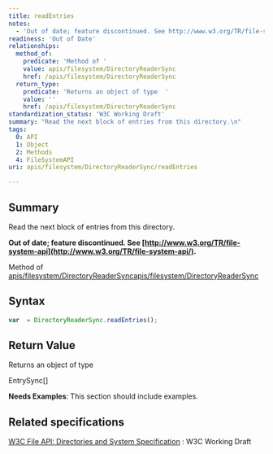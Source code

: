 ```yaml
---
title: readEntries
notes:
  - 'Out of date; feature discontinued. See http://www.w3.org/TR/file-system-api/.'
readiness: 'Out of Date'
relationships:
  method_of:
    predicate: 'Method of '
    value: apis/filesystem/DirectoryReaderSync
    href: /apis/filesystem/DirectoryReaderSync
  return_type:
    predicate: 'Returns an object of type  '
    value: ''
    href: /apis/filesystem/DirectoryReaderSync
standardization_status: 'W3C Working Draft'
summary: "Read the next block of entries from this directory.\n"
tags:
  0: API
  1: Object
  2: Methods
  4: FileSystemAPI
uri: apis/filesystem/DirectoryReaderSync/readEntries

---
```

## <span>Summary</span>

Read the next block of entries from this directory.

**Out of date; feature discontinued. See [http://www.w3.org/TR/file-system-api](http://www.w3.org/TR/file-system-api/).**

Method of [apis/filesystem/DirectoryReaderSync](/apis/filesystem/DirectoryReaderSync)[apis/filesystem/DirectoryReaderSync](/apis/filesystem/DirectoryReaderSync)

## <span>Syntax</span>

``` js
var  = DirectoryReaderSync.readEntries();
```

## <span>Return Value</span>

Returns an object of type<span></span>

EntrySync[]

**Needs Examples**: This section should include examples.

## <span>Related specifications</span>

[W3C File API: Directories and System Specification](http://dev.w3.org/2009/dap/file-system/pub/FileSystem/)
:   W3C Working Draft
